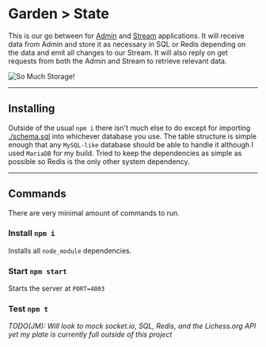 # Garden > State

This is our go between for [Admin](../admin/README.md) and [Stream](../stream/README.md) applications. It will receive
data from Admin and store it as necessary in SQL or Redis depending on the data and emit all changes to our Stream. It
will also reply on get requests from both the Admin and Stream to retrieve relevant data.

![So Much Storage!](https://media.giphy.com/media/26tk1WuO7IIaSV0je/giphy.gif)

---

## Installing

Outside of the usual `npm i` there isn't much else to do except for importing [./schema.sql](./schema.sql) into whichever database you
use. The table structure is simple enough that any `MySQL-like` database should be able to handle it although I used
`MariaDB` for my build. Tried to keep the dependencies as simple as possible so Redis is the only other system
dependency.

---

## Commands

There are very minimal amount of commands to run.

### Install `npm i`

Installs all `node_module` dependencies.

### Start `npm start`

Starts the server at `PORT=4003`

### Test `npm t`

*TODO(JM): Will look to mock socket.io, SQL, Redis, and the Lichess.org API yet my plate is currently full outside of
this project*
